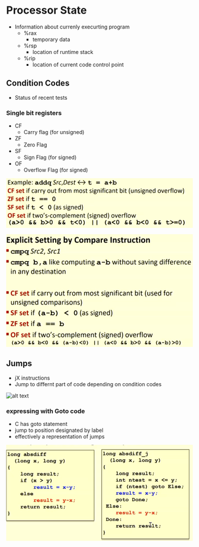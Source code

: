# Processor State

- Information about currenly execurting program
  - %rax
    - temporary data
  - %rsp
    - location of runtime stack
  - %rip
    - location of current code control point

## Condition Codes

- Status of recent tests

### Single bit registers

- CF
  - Carry flag (for unsigned)
- ZF
  - Zero Flag
- SF
  - Sign Flag (for signed)
- OF
  - Overflow Flag (for signed)

![alt text](../img/3/registersex.png)

![alt text](../img/3/explicitsett.png)

## Jumps

- jX instructions
- Jump to differnt part of code depending on condition codes

![alt text](../img/3/jxcodfe.png)

### expressing with Goto code

- C has goto statement
- jump to position designated by label
- effectively a representation of jumps

![alt text](../img/3/goto.png)